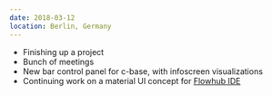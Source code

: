 ```yaml
---
date: 2018-03-12
location: Berlin, Germany
---
```

* Finishing up a project
* Bunch of meetings
* New bar control panel for c-base, with infoscreen visualizations
* Continuing work on a material UI concept for [Flowhub IDE](https://flowhub.io/ide)
